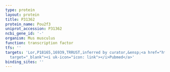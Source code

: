 ```yaml
---
type: protein
layout: protein
title: P31362
protein_name: Pou2f3
uniprot_accession: P31362
ncbi_gene_id: '-'
organism: Mus musculus
function: transcription factor
tfs: ''
targets: 'Lor,P18165,16939,TRRUST,inferred by curator,&ensp;<a href="https://www.ncbi.nlm.nih.gov/pubmed/?term=23341029%5Buid%5D"
  target="_blank"><i uk-icon="icon: link"></i>Pubmed</a>'
binding_sites: ''
---
```

